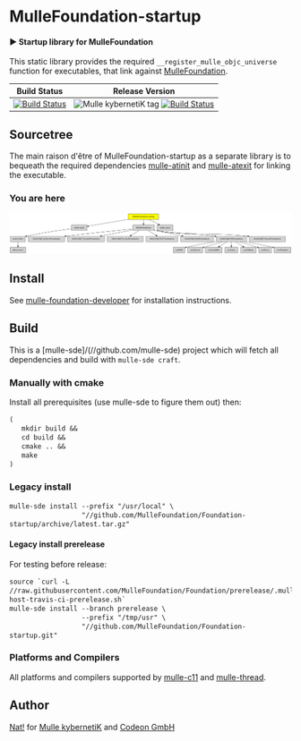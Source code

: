 # MulleFoundation-startup

#### ▶️ Startup library for MulleFoundation

This static library provides the required `__register_mulle_objc_universe`
function for executables, that link against
[MulleFoundation](//github.com/MulleFoundation/MulleFoundation).


Build Status | Release Version
-------------|-----------------------------------
[![Build Status](//github.com/MulleFoundation/MulleFoundation-startup.svg)](//github.com/MulleFoundation/MulleFoundation-startup/actions) | ![Mulle kybernetiK tag](//img.shields.io/github/tag/MulleFoundation/MulleFoundation-startup.svg) [![Build Status](//travis-ci.org/mulle-objc/MulleFoundation-startup/workflows/CI/badge.svg?branch=release)](//github.com/MulleFoundation/MulleFoundation-startup/actions)


## Sourcetree

The main raison d'être of MulleFoundation-startup as a
separate library is to bequeath the required dependencies
[mulle-atinit](//github.com/mulle-core/mulle-atinit) and
[mulle-atexit](//github.com/mulle-core/mulle-atexit) for linking the
executable.


### You are here

![Overview](overview.dot.svg)


## Install

See [mulle-foundation-developer](//github.com/MulleFoundation/mulle-foundation-developer) for
installation instructions.


## Build

This is a [mulle-sde]/(//github.com/mulle-sde) project which will
fetch all dependencies and build with `mulle-sde craft`.

### Manually with cmake

Install all prerequisites (use mulle-sde to figure them out) then:

```
(
   mkdir build &&
   cd build &&
   cmake .. &&
   make
)
```


### Legacy install

```
mulle-sde install --prefix "/usr/local" \
                  "//github.com/MulleFoundation/Foundation-startup/archive/latest.tar.gz"
```

#### Legacy install prerelease

For testing before release:

```
source `curl -L //raw.githubusercontent.com/MulleFoundation/Foundation/prerelease/.mulle/etc/env/environment-host-travis-ci-prerelease.sh`
mulle-sde install --branch prerelease \
                  --prefix "/tmp/usr" \
                  "//github.com/MulleFoundation/Foundation-startup.git"
```


### Platforms and Compilers

All platforms and compilers supported by
[mulle-c11](//github.com/mulle-c/mulle-c11/) and
[mulle-thread](//github.com/mulle-concurrent/mulle-thread/).


## Author

[Nat!](//www.mulle-kybernetik.com/weblog) for
[Mulle kybernetiK](//www.mulle-kybernetik.com) and
[Codeon GmbH](//www.codeon.de)
